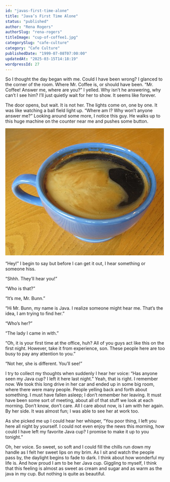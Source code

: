 ```yaml
---
id: "javas-first-time-alone"
title: "Java’s First Time Alone"
status: "published"
author: "Rena Rogers"
authorSlug: "rena-rogers"
titleImage: "cup-of-coffee1.jpg"
categorySlug: "cafe-culture"
category: "Cafe Culture"
publishedDate: "1999-07-08T07:00:00"
updatedAt: "2025-03-15T14:18:19"
wordpressId: 27
---
```


So I thought the day began with me. Could I have been wrong? I glanced to the corner of the room. Where Mr. Coffee is, or should have been. “Mr. Coffee! Answer me, where are you?” I yelled. Why isn’t he answering, why can’t I see him? I’ll just quietly wait for her to show. It seems like forever.

The door opens, but wait. It is not her. The lights come on, one by one. It was like watching a ball field light up. “Where am I? Why won’t anyone answer me?” Looking around some more, I notice this guy. He walks up to this huge machine on the counter near me and pushes some button.

![cup of coffee](cup-of-coffee1.jpg)

“Hey!” I begin to say but before I can get it out, I hear something or someone hiss.

“Shhh. They’ll hear you!”

“Who is that?”

“It’s me, Mr. Bunn.”

“Hi Mr. Bunn, my name is Java. I realize someone might hear me. That’s the idea, I am trying to find her.”

“Who’s her?”

“The lady I came in with.”

“Oh, it is your first time at the office, huh? All of you guys act like this on the first night. However, take it from experience, son. These people here are too busy to pay any attention to you.”

“Not her, she is different. You’ll see!”

I try to collect my thoughts when suddenly I hear her voice: “Has anyone seen my Java cup? I left it here last night.” Yeah, that is right. I remember now. We took this long drive in her car and ended up in some big room, where there were many people. People yelling back and forth about something. I must have fallen asleep; I don’t remember her leaving. It must have been some sort of meeting, about all of that stuff we look at each morning. Don’t know, don’t care. All I care about now, is I am with her again. By her side. It was almost fun; I was able to see her at work too.

As she picked me up I could hear her whisper, “You poor thing, I left you here all night by yourself. I could not even enjoy the news this morning, how could I have left my favorite Java cup? I promise to make it up to you tonight.”

Oh, her voice. So sweet, so soft and I could fill the chills run down my handle as I felt her sweet lips on my brim. As I sit and watch the people pass by, the daylight begins to fade to dark. I think about how wonderful my life is. And how proud I am to be her Java cup. Giggling to myself, I think that this feeling is almost as sweet as cream and sugar and as warm as the java in my cup. But nothing is quite as beautiful.
